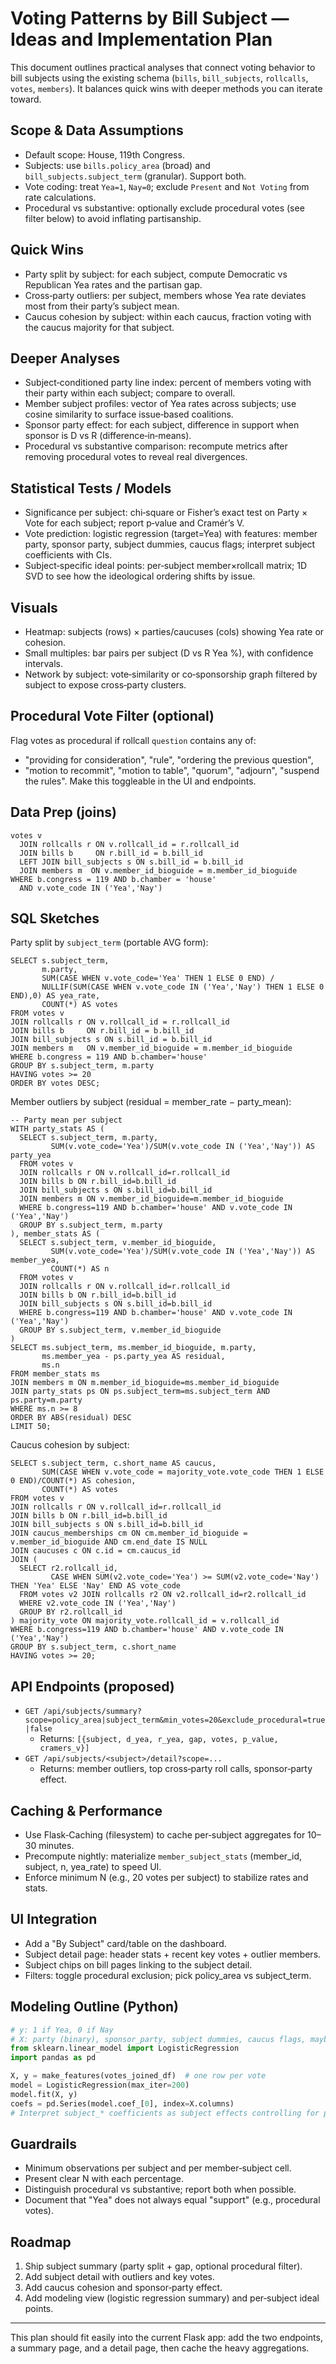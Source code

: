 # Voting Patterns by Bill Subject — Ideas and Implementation Plan

This document outlines practical analyses that connect voting behavior to bill subjects using the existing schema (`bills`, `bill_subjects`, `rollcalls`, `votes`, `members`). It balances quick wins with deeper methods you can iterate toward.

## Scope & Data Assumptions
- Default scope: House, 119th Congress.
- Subjects: use `bills.policy_area` (broad) and `bill_subjects.subject_term` (granular). Support both.
- Vote coding: treat `Yea=1`, `Nay=0`; exclude `Present` and `Not Voting` from rate calculations.
- Procedural vs substantive: optionally exclude procedural votes (see filter below) to avoid inflating partisanship.

## Quick Wins
- Party split by subject: for each subject, compute Democratic vs Republican Yea rates and the partisan gap.
- Cross‑party outliers: per subject, members whose Yea rate deviates most from their party’s subject mean.
- Caucus cohesion by subject: within each caucus, fraction voting with the caucus majority for that subject.

## Deeper Analyses
- Subject‑conditioned party line index: percent of members voting with their party within each subject; compare to overall.
- Member subject profiles: vector of Yea rates across subjects; use cosine similarity to surface issue‑based coalitions.
- Sponsor party effect: for each subject, difference in support when sponsor is D vs R (difference‑in‑means).
- Procedural vs substantive comparison: recompute metrics after removing procedural votes to reveal real divergences.

## Statistical Tests / Models
- Significance per subject: chi‑square or Fisher’s exact test on Party × Vote for each subject; report p‑value and Cramér’s V.
- Vote prediction: logistic regression (target=Yea) with features: member party, sponsor party, subject dummies, caucus flags; interpret subject coefficients with CIs.
- Subject‑specific ideal points: per‑subject member×rollcall matrix; 1D SVD to see how the ideological ordering shifts by issue.

## Visuals
- Heatmap: subjects (rows) × parties/caucuses (cols) showing Yea rate or cohesion.
- Small multiples: bar pairs per subject (D vs R Yea %), with confidence intervals.
- Network by subject: vote‑similarity or co‑sponsorship graph filtered by subject to expose cross‑party clusters.

## Procedural Vote Filter (optional)
Flag votes as procedural if rollcall `question` contains any of:
- "providing for consideration", "rule", "ordering the previous question", 
- "motion to recommit", "motion to table", "quorum", "adjourn", "suspend the rules".
Make this toggleable in the UI and endpoints.

## Data Prep (joins)
```
votes v
  JOIN rollcalls r ON v.rollcall_id = r.rollcall_id
  JOIN bills b     ON r.bill_id = b.bill_id
  LEFT JOIN bill_subjects s ON s.bill_id = b.bill_id
  JOIN members m  ON v.member_id_bioguide = m.member_id_bioguide
WHERE b.congress = 119 AND b.chamber = 'house'
  AND v.vote_code IN ('Yea','Nay')
```

## SQL Sketches

Party split by `subject_term` (portable AVG form):
```
SELECT s.subject_term,
       m.party,
       SUM(CASE WHEN v.vote_code='Yea' THEN 1 ELSE 0 END) / 
       NULLIF(SUM(CASE WHEN v.vote_code IN ('Yea','Nay') THEN 1 ELSE 0 END),0) AS yea_rate,
       COUNT(*) AS votes
FROM votes v
JOIN rollcalls r ON v.rollcall_id = r.rollcall_id
JOIN bills b     ON r.bill_id = b.bill_id
JOIN bill_subjects s ON s.bill_id = b.bill_id
JOIN members m   ON v.member_id_bioguide = m.member_id_bioguide
WHERE b.congress = 119 AND b.chamber='house'
GROUP BY s.subject_term, m.party
HAVING votes >= 20
ORDER BY votes DESC;
```

Member outliers by subject (residual = member_rate − party_mean):
```
-- Party mean per subject
WITH party_stats AS (
  SELECT s.subject_term, m.party,
         SUM(v.vote_code='Yea')/SUM(v.vote_code IN ('Yea','Nay')) AS party_yea
  FROM votes v
  JOIN rollcalls r ON v.rollcall_id=r.rollcall_id
  JOIN bills b ON r.bill_id=b.bill_id
  JOIN bill_subjects s ON s.bill_id=b.bill_id
  JOIN members m ON v.member_id_bioguide=m.member_id_bioguide
  WHERE b.congress=119 AND b.chamber='house' AND v.vote_code IN ('Yea','Nay')
  GROUP BY s.subject_term, m.party
), member_stats AS (
  SELECT s.subject_term, v.member_id_bioguide,
         SUM(v.vote_code='Yea')/SUM(v.vote_code IN ('Yea','Nay')) AS member_yea,
         COUNT(*) AS n
  FROM votes v
  JOIN rollcalls r ON v.rollcall_id=r.rollcall_id
  JOIN bills b ON r.bill_id=b.bill_id
  JOIN bill_subjects s ON s.bill_id=b.bill_id
  WHERE b.congress=119 AND b.chamber='house' AND v.vote_code IN ('Yea','Nay')
  GROUP BY s.subject_term, v.member_id_bioguide
)
SELECT ms.subject_term, ms.member_id_bioguide, m.party,
       ms.member_yea - ps.party_yea AS residual,
       ms.n
FROM member_stats ms
JOIN members m ON m.member_id_bioguide=ms.member_id_bioguide
JOIN party_stats ps ON ps.subject_term=ms.subject_term AND ps.party=m.party
WHERE ms.n >= 8
ORDER BY ABS(residual) DESC
LIMIT 50;
```

Caucus cohesion by subject:
```
SELECT s.subject_term, c.short_name AS caucus,
       SUM(CASE WHEN v.vote_code = majority_vote.vote_code THEN 1 ELSE 0 END)/COUNT(*) AS cohesion,
       COUNT(*) AS votes
FROM votes v
JOIN rollcalls r ON v.rollcall_id=r.rollcall_id
JOIN bills b ON r.bill_id=b.bill_id
JOIN bill_subjects s ON s.bill_id=b.bill_id
JOIN caucus_memberships cm ON cm.member_id_bioguide = v.member_id_bioguide AND cm.end_date IS NULL
JOIN caucuses c ON c.id = cm.caucus_id
JOIN (
  SELECT r2.rollcall_id, 
         CASE WHEN SUM(v2.vote_code='Yea') >= SUM(v2.vote_code='Nay') THEN 'Yea' ELSE 'Nay' END AS vote_code
  FROM votes v2 JOIN rollcalls r2 ON v2.rollcall_id=r2.rollcall_id
  WHERE v2.vote_code IN ('Yea','Nay')
  GROUP BY r2.rollcall_id
) majority_vote ON majority_vote.rollcall_id = v.rollcall_id
WHERE b.congress=119 AND b.chamber='house' AND v.vote_code IN ('Yea','Nay')
GROUP BY s.subject_term, c.short_name
HAVING votes >= 20;
```

## API Endpoints (proposed)
- `GET /api/subjects/summary?scope=policy_area|subject_term&min_votes=20&exclude_procedural=true|false`
  - Returns: `[{subject, d_yea, r_yea, gap, votes, p_value, cramers_v}]`
- `GET /api/subjects/<subject>/detail?scope=...`
  - Returns: member outliers, top cross‑party roll calls, sponsor‑party effect.

## Caching & Performance
- Use Flask‑Caching (filesystem) to cache per‑subject aggregates for 10–30 minutes.
- Precompute nightly: materialize `member_subject_stats` (member_id, subject, n, yea_rate) to speed UI.
- Enforce minimum N (e.g., 20 votes per subject) to stabilize rates and stats.

## UI Integration
- Add a "By Subject" card/table on the dashboard.
- Subject detail page: header stats + recent key votes + outlier members.
- Subject chips on bill pages linking to the subject detail.
- Filters: toggle procedural exclusion; pick policy_area vs subject_term.

## Modeling Outline (Python)
```python
# y: 1 if Yea, 0 if Nay
# X: party (binary), sponsor_party, subject dummies, caucus flags, maybe member fixed effects
from sklearn.linear_model import LogisticRegression
import pandas as pd

X, y = make_features(votes_joined_df)  # one row per vote
model = LogisticRegression(max_iter=200)
model.fit(X, y)
coefs = pd.Series(model.coef_[0], index=X.columns)
# Interpret subject_* coefficients as subject effects controlling for party/caucus
```

## Guardrails
- Minimum observations per subject and per member‑subject cell.
- Present clear N with each percentage.
- Distinguish procedural vs substantive; report both when possible.
- Document that "Yea" does not always equal "support" (e.g., procedural votes).

## Roadmap
1) Ship subject summary (party split + gap, optional procedural filter).
2) Add subject detail with outliers and key votes.
3) Add caucus cohesion and sponsor‑party effect.
4) Add modeling view (logistic regression summary) and per‑subject ideal points.

---
This plan should fit easily into the current Flask app: add the two endpoints, a summary page, and a detail page, then cache the heavy aggregations.

